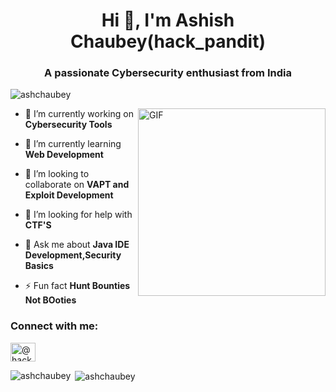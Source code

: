 <h1 align="center">Hi 👋, I'm Ashish Chaubey(hack_pandit)</h1>
<h3 align="center">A passionate Cybersecurity enthusiast from India</h3>

<p align="left"> <img src="https://komarev.com/ghpvc/?username=ashchaubey&label=Profile%20views&color=0e75b6&style=flat" alt="ashchaubey" /> </p>
<img align="right" alt="GIF" height="300px" width="300px" src="https://media.tenor.com/images/3c1e99287e04732354ce044e02a26e57/tenor.gif" />

- 🔭 I’m currently working on **Cybersecurity Tools**

- 🌱 I’m currently learning **Web Development**

- 👯 I’m looking to collaborate on **VAPT and Exploit Development**

- 🤝 I’m looking for help with **CTF'S**

- 💬 Ask me about **Java IDE Development,Security Basics**

- ⚡ Fun fact **Hunt Bounties Not BOoties**

<h3 align="left">Connect with me:</h3>
<p align="left">
<a href="https://twitter.com/@hack_pandit" target="blank"><img align="center" src="https://cdn.jsdelivr.net/npm/simple-icons@3.0.1/icons/twitter.svg" alt="@hack_pandit" height="30" width="40" /></a>
</p>



<p><img align="left" src="https://github-readme-stats.vercel.app/api/top-langs?username=ashchaubey&show_icons=true&locale=en&layout=compact" alt="ashchaubey" /></p>

<p>&nbsp;<img align="center" src="https://github-readme-stats.vercel.app/api?username=ashchaubey&show_icons=true&locale=en" alt="ashchaubey" /></p>







